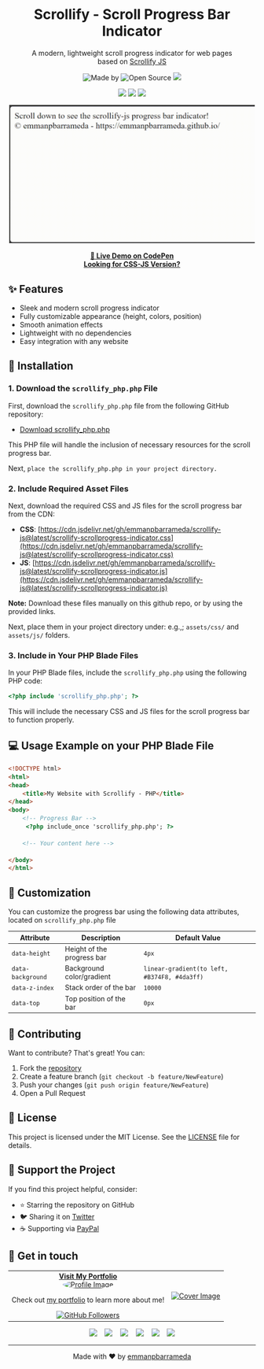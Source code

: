 <h1 align="center">Scrollify - Scroll Progress Bar Indicator</h1>

<p align="center">
  A modern, lightweight scroll progress indicator for web pages<br>based on 
  <a href="https://github.com/emmanpbarrameda/scrollify-js" target="_blank">
    <u>Scrollify JS</u>
  </a>
</p>

<p align="center">
  <img alt="Made by" src="https://img.shields.io/badge/MADE_BY-EMMAN_P_BARRAMEDA-1877F2?style=for-the-badge&labelColor=FFFFFF"/>
  <img alt="Open Source" src="https://img.shields.io/badge/OPEN_SOURCE-FE7D37?style=for-the-badge&logo=git&logoColor=white"/>
  <img src="https://img.shields.io/badge/PHP-777BB4?style=for-the-badge&logo=php&logoColor=white"/>
</p>

<p align="center">
  <img src="https://hits.seeyoufarm.com/api/count/incr/badge.svg?url=https%3A%2F%2Fgithub.com%2Femmanpbarrameda%2Fscrollify-php&count_bg=%233D7CC8&title_bg=%23555555&icon=github.svg&icon_color=%23FFFFFF&title=visitors&edge_flat=true"/>
  <img src="https://img.shields.io/github/followers/emmanpbarrameda.svg?style=social&label=Follow"/>
  <img src="https://img.shields.io/github/license/emmanpbarrameda/scrollify-php.svg?style=flat-square"/>
</p>

<p align="center">
  <img src="https://raw.githubusercontent.com/emmanpbarrameda/scrollify-js/main/preview/preview.gif" width="500" alt="Preview"/>
</p>

<p align="center">
  <a href="https://codepen.io/emmanpbarrameda/pen/emOGzYJ" target="_blank">
    <strong>🔴 Live Demo on CodePen</strong>
  </a>
  <br>
  <a href="https://github.com/emmanpbarrameda/scrollify-js" target="_blank">
    <strong>Looking for CSS-JS Version?</strong>
  </a>
</p>

## ✨ Features

- Sleek and modern scroll progress indicator
- Fully customizable appearance (height, colors, position)
- Smooth animation effects
- Lightweight with no dependencies
- Easy integration with any website

## 🚀 Installation

### 1. Download the `scrollify_php.php` File

First, download the `scrollify_php.php` file from the following GitHub repository:

- [Download scrollify_php.php](https://github.com/emmanpbarrameda/scrollify-php/blob/main/scrollify_php.php)

This PHP file will handle the inclusion of necessary resources for the scroll progress bar.

Next, `place the scrollify_php.php in your project directory.`

### 2. Include Required Asset Files

Next, download the required CSS and JS files for the scroll progress bar from the CDN:

- **CSS**: [https://cdn.jsdelivr.net/gh/emmanpbarrameda/scrollify-js@latest/scrollify-scrollprogress-indicator.css](https://cdn.jsdelivr.net/gh/emmanpbarrameda/scrollify-js@latest/scrollify-scrollprogress-indicator.css)
- **JS**: [https://cdn.jsdelivr.net/gh/emmanpbarrameda/scrollify-js@latest/scrollify-scrollprogress-indicator.js](https://cdn.jsdelivr.net/gh/emmanpbarrameda/scrollify-js@latest/scrollify-scrollprogress-indicator.js)

**Note:** Download these files manually on this github repo, or by using the provided links. 

Next, place them in your project directory under: e.g.,; `assets/css/` and `assets/js/` folders.

### 3. Include in Your PHP Blade Files

In your PHP Blade files, include the `scrollify_php.php` using the following PHP code:

```php
<?php include 'scrollify_php.php'; ?>
```

This will include the necessary CSS and JS files for the scroll progress bar to function properly.

## 💻 Usage Example on your PHP Blade File

```html
<!DOCTYPE html>
<html>
<head>
    <title>My Website with Scrollify - PHP</title>
</head>
<body>
    <!-- Progress Bar -->
     <?php include_once 'scrollify_php.php'; ?>

    <!-- Your content here -->

</body>
</html>
```

## 🎨 Customization

You can customize the progress bar using the following data attributes, located on `scrollify_php.php` file

| Attribute       | Description                       | Default Value                                 |
|-----------------|-----------------------------------|-----------------------------------------------|
| `data-height`   | Height of the progress bar        | `4px`                                         |
| `data-background` | Background color/gradient         | `linear-gradient(to left, #B374F8, #4da3ff)`  |
| `data-z-index`  | Stack order of the bar            | `10000`                                       |
| `data-top`      | Top position of the bar           | `0px`                                         |


## 🤝 Contributing

Want to contribute? That's great! You can:
1. Fork the [repository](https://github.com/emmanpbarrameda/scrollify-php)
2. Create a feature branch (`git checkout -b feature/NewFeature`)
3. Push your changes (`git push origin feature/NewFeature`)
4. Open a Pull Request

## 📄 License

This project is licensed under the MIT License. See the [LICENSE](LICENSE) file for details.

## 💪 Support the Project

If you find this project helpful, consider:

- ⭐ Starring the repository on GitHub
- 🐦 Sharing it on [Twitter](https://twitter.com/)
- ☕ Supporting via [PayPal](https://paypal.me/emmanpbarrameda)

## 👤 Get in touch

<table width="100%" align="center">
  <tr>
    <td align="center">
      <a href="https://emmanpbarrameda.github.io">
        <strong>Visit My Portfolio</strong>
        <br />
        <img src="https://avatars.githubusercontent.com/u/67356375?v=4" alt="Profile Image" width="180" style="border-radius: 50%;" />
      </a>
      <br />
      <p>Check out <a href="https://emmanpbarrameda.github.io" target="_blank">my portfolio</a> to learn more about me!</p>
      <a href="https://github.com/emmanpbarrameda" target="_blank"><img src="https://img.shields.io/github/followers/emmanpbarrameda.svg?style=social&label=Follow on GitHub&maxAge=2592000" alt="GitHub Followers" /></a>
    </td>
    <td align="center">
      <a href="https://emmanpbarrameda.github.io">
        <img src="https://i.imgur.com/HXUaVAA.png" alt="Cover Image"/>
      </a>
    </td>
  </tr>
</table>

<p align="center">
  <a href="https://emmanpbarrameda.github.io" target="_blank"><img src="https://img.shields.io/badge/My Portfolio-%20-blue?style=for-the-badge&logo=web"></a>
  &nbsp;&nbsp;
  <a href="mailto:emmanuelbarrameda1@gmail.com" target="_blank"><img src="https://img.shields.io/badge/Email-%20-red?style=for-the-badge&logo=gmail"></a>
  &nbsp;&nbsp;
  <a href="https://facebook.com/emmanpbarrameda/" target="_blank"><img src="https://img.shields.io/badge/Facebook-%20-blue?style=for-the-badge&logo=facebook"></a>
  &nbsp;&nbsp;
  <a href="https://t.me/emmanpbarrameda/" target="_blank"><img src="https://img.shields.io/badge/Telegram-%20-blue?style=for-the-badge&logo=telegram"></a>
  &nbsp;&nbsp;
  <a href="https://linkedin.com/in/emmanpbarrameda/" target="_blank"><img src="https://img.shields.io/badge/LinkedIn-%20-blue?style=for-the-badge&logo=linkedin"></a>
  &nbsp;&nbsp;
  <a href="https://github.com/emmanpbarrameda/" target="_blank"><img src="https://img.shields.io/badge/GitHub-%20-black?style=for-the-badge&logo=github"></a>
</p>

------------

<p align="center">Made with ❤️ by <a href="https://emmanpbarrameda.github.io">emmanpbarrameda</a></p>